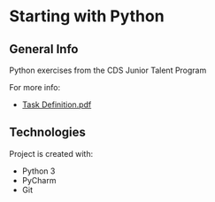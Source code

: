 # Starting with Python

## General Info
Python exercises from the CDS Junior Talent Program

For more info:
- [Task Definition.pdf](https://github.com/misrraimsp/mitop/blob/master/Task%20Definition.pdf)

## Technologies
Project is created with:
* Python 3
* PyCharm
* Git
